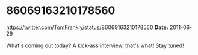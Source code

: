# 86069163210178560
https://twitter.com/TomFrankly/status/86069163210178560
**Date:** 2011-06-29

What's coming out today? A kick-ass interview, that's what! Stay tuned!
